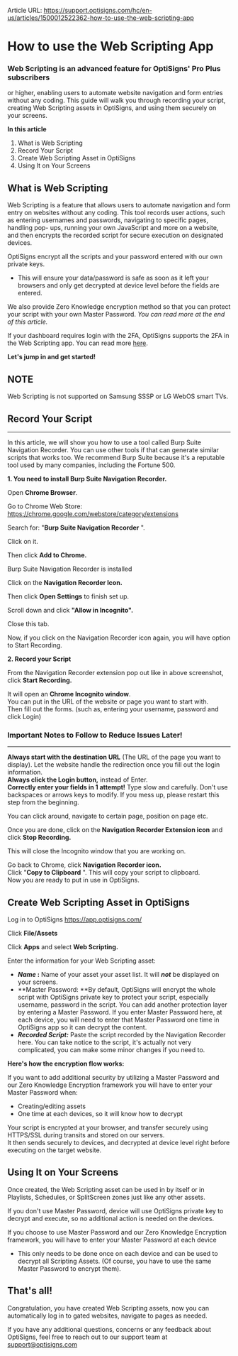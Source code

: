 Article URL: https://support.optisigns.com/hc/en-us/articles/1500012522362-how-to-use-the-web-scripting-app

# How to use the Web Scripting App

### Web Scripting is an advanced feature for OptiSigns' Pro Plus subscribers
or higher, enabling users to automate website navigation and form entries
without any coding. This guide will walk you through recording your script,
creating Web Scripting assets in OptiSigns, and using them securely on your
screens.

**In this article**

  1. What is Web Scripting
  2. Record Your Script
  3. Create Web Scripting Asset in OptiSigns
  4. Using It on Your Screens

## What is Web Scripting

Web Scripting is a feature that allows users to automate navigation and form
entry on websites without any coding. This tool records user actions, such as
entering usernames and passwords, navigating to specific pages, handling pop-
ups, running your own JavaScript and more on a website, and then encrypts the
recorded script for secure execution on designated devices.

OptiSigns encrypt all the scripts and your password entered with our own
private keys.

  * This will ensure your data/password is safe as soon as it left your browsers and only get decrypted at device level before the fields are entered.

We also provide Zero Knowledge encryption method so that you can protect your
script with your own Master Password. _You can read more at the end of this
article._

If your dashboard requires login with the 2FA, OptiSigns supports the 2FA in
the Web Scripting app. You can read more
[here](https://support.optisigns.com/hc/en-us/articles/19145077187859).

**Let's jump in and get started!**

**NOTE**  
---  
Web Scripting is not supported on Samsung SSSP or LG WebOS smart TVs.  
  
##  **Record Your Script**

****

In this article, we will show you how to use a tool called Burp Suite
Navigation Recorder. You can use other tools if that can generate similar
scripts that works too. We recommend Burp Suite because it's a reputable tool
used by many companies, including the Fortune 500.

**1\. You need to install Burp Suite Navigation Recorder.**

Open **Chrome Browser**.

Go to Chrome Web Store:
<https://chrome.google.com/webstore/category/extensions>

Search for: "**Burp Suite Navigation Recorder** ".

Click on it.

Then click **Add to Chrome.**

Burp Suite Navigation Recorder is installed

Click on the **Navigation Recorder Icon.**

Then click **Open Settings** to finish set up.

Scroll down and click **"Allow in Incognito".**

Close this tab.

Now, if you click on the Navigation Recorder icon again, you will have option
to Start Recording.

**2\. Record your Script**

From the Navigation Recorder extension pop out like in above screenshot, click
**Start Recording.**

It will open an **Chrome Incognito window**.  
You can put in the URL of the website or page you want to start with.  
Then fill out the forms. (such as, entering your username, password and click
Login)

### **Important Notes to Follow to Reduce Issues Later!**  
  
---  
**Always start with the destination URL** (The URL of the page you want to
display). Let the website handle the redirection once you fill out the login
information.  
**Always click the Login button,** instead of Enter.  
**Correctly enter your fields in 1 attempt!** Type slow and carefully. Don't
use backspaces or arrows keys to modify. If you mess up, please restart this
step from the beginning.  
  
You can click around, navigate to certain page, position on page etc.

Once you are done, click on the **Navigation Recorder Extension icon** and
click **Stop Recording.**

This will close the Incognito window that you are working on.

Go back to Chrome, click **Navigation Recorder icon.**  
Click "**Copy to Clipboard** ". This will copy your script to clipboard.  
Now you are ready to put in use in OptiSigns.

## **Create Web Scripting Asset in OptiSigns**

Log in to OptiSigns <https://app.optisigns.com/>

Click **File/Assets**

Click **Apps** and select **Web Scripting.**

Enter the information for your Web Scripting asset:

  * **_Name_ :** Name of your asset your asset list. It will _**not**_ be displayed on your screens.
  * **Master Password: **By default, OptiSigns will encrypt the whole script with OptiSigns private key to protect your script, especially username, password in the script. You can add another protection layer by entering a Master Password. If you enter Master Password here, at each device, you will need to enter that Master Password one time in OptiSigns app so it can decrypt the content. 
  * **_Recorded Script:_** Paste the script recorded by the Navigation Recorder here. You can take notice to the script, it's actually not very complicated, you can make some minor changes if you need to.

**Here's how the encryption flow works:**

If you want to add additional security by utilizing a Master Password and our
Zero Knowledge Encryption framework you will have to enter your Master
Password when:

  * Creating/editing assets
  * One time at each devices, so it will know how to decrypt

Your script is encrypted at your browser, and transfer securely using
HTTPS/SSL during transits and stored on our servers.  
It then sends securely to devices, and decrypted at device level right before
executing on the target website.

## **Using It on Your Screens**

Once created, the Web Scripting asset can be used in by itself or in
Playlists, Schedules, or SplitScreen zones just like any other assets.

If you don't use Master Password, device will use OptiSigns private key to
decrypt and execute, so no additional action is needed on the devices.

If you choose to use Master Password and our Zero Knowledge Encryption
framework, you will have to enter your Master Password at each device

  * This only needs to be done once on each device and can be used to decrypt all Scripting Assets. (Of course, you have to use the same Master Password to encrypt them).

## **That's all!**

Congratulation, you have created Web Scripting assets, now you can
automatically log in to gated websites, navigate to pages as needed.

If you have any additional questions, concerns or any feedback about
OptiSigns, feel free to reach out to our support team at
[support@optisigns.com](mailto:support@optisigns.com)

